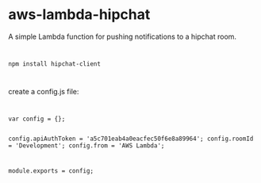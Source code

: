 # aws-lambda-hipchat

A simple Lambda function for pushing notifications to a hipchat room.

<code>
<pre>
npm install hipchat-client
</pre>
</code>
 
create a config.js file:

<code>
<pre>
var config = {};

config.apiAuthToken = 'a5c701eab4a0eacfec50f6e8a89964';
config.roomId = 'Development';
config.from = 'AWS Lambda';

module.exports = config;
</pre>
</code>